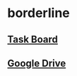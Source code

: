 # borderline
## [Task Board](https://docs.google.com/spreadsheets/d/1vLgpPnRQCOYZlagtZD_R1eZBbSiHU1IddaXaoNvK_dY/edit#gid=0)
## [Google Drive](https://drive.google.com/drive/folders/0B1Ukj8oEIRPEWk90Y3M5RjNSMVk)
